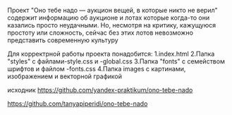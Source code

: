 Проект "Оно тебе надо — аукцион вещей, в которые никто не верил" содержит информацию об аукционе и лотах которые когда-то они казались просто неудачными. Но, несмотря на критику, кажущуюся простоту или сложность, сейчас без этих лотов невозможно представить современную культуру

Для корректрной работы проекта понадобится:
1.index.html
2.Папка "styles" с файлами-style.css и -global.css
3.Папка "fonts" с семейством шрифтов и файлом -fonts.css
4.Папка images с картинами, изображением и векторной графикой

исходник  https://github.com/yandex-praktikum/ono-tebe-nado

https://github.com/tanyapiperidi/ono-tebe-nado
